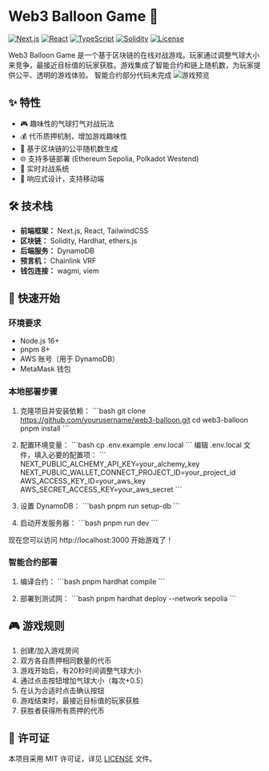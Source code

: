# Web3 Balloon Game 🎈

[![Next.js](https://img.shields.io/badge/Next.js-13.0-black)](https://nextjs.org/)
[![React](https://img.shields.io/badge/React-18.0-blue)](https://reactjs.org/)
[![TypeScript](https://img.shields.io/badge/TypeScript-5.0-blue)](https://www.typescriptlang.org/)
[![Solidity](https://img.shields.io/badge/Solidity-0.8.19-black)](https://docs.soliditylang.org/)
[![License](https://img.shields.io/badge/license-MIT-green)](LICENSE)

Web3 Balloon Game 是一个基于区块链的在线对战游戏。玩家通过调整气球大小来竞争，最接近目标值的玩家获胜。游戏集成了智能合约和链上随机数，为玩家提供公平、透明的游戏体验。
智能合约部分代码未完成
![游戏预览](public/preview.png)

## ✨ 特性

- 🎮 趣味性的气球打气对战玩法
- 💰 代币质押机制，增加游戏趣味性
- 🔗 基于区块链的公平随机数生成
- 🌐 支持多链部署 (Ethereum Sepolia, Polkadot Westend)
- 👥 实时对战系统
- 📱 响应式设计，支持移动端

## 🛠 技术栈

- **前端框架：** Next.js, React, TailwindCSS
- **区块链：** Solidity, Hardhat, ethers.js
- **后端服务：** DynamoDB
- **预言机：** Chainlink VRF
- **钱包连接：** wagmi, viem

## 🚀 快速开始

### 环境要求

- Node.js 16+
- pnpm 8+
- AWS 账号（用于 DynamoDB）
- MetaMask 钱包

### 本地部署步骤

1. 克隆项目并安装依赖：
\`\`\`bash
git clone https://github.com/yourusername/web3-balloon.git
cd web3-balloon
pnpm install
\`\`\`

2. 配置环境变量：
\`\`\`bash
cp .env.example .env.local
\`\`\`
编辑 .env.local 文件，填入必要的配置项：
\`\`\`
NEXT_PUBLIC_ALCHEMY_API_KEY=your_alchemy_key
NEXT_PUBLIC_WALLET_CONNECT_PROJECT_ID=your_project_id
AWS_ACCESS_KEY_ID=your_aws_key
AWS_SECRET_ACCESS_KEY=your_aws_secret
\`\`\`

3. 设置 DynamoDB：
\`\`\`bash
pnpm run setup-db
\`\`\`

4. 启动开发服务器：
\`\`\`bash
pnpm run dev
\`\`\`

现在您可以访问 http://localhost:3000 开始游戏了！

### 智能合约部署

1. 编译合约：
\`\`\`bash
pnpm hardhat compile
\`\`\`

2. 部署到测试网：
\`\`\`bash
pnpm hardhat deploy --network sepolia
\`\`\`

## 🎮 游戏规则

1. 创建/加入游戏房间
2. 双方各自质押相同数量的代币
3. 游戏开始后，有20秒时间调整气球大小
4. 通过点击按钮增加气球大小（每次+0.5）
5. 在认为合适时点击确认按钮
6. 游戏结束时，最接近目标值的玩家获胜
7. 获胜者获得所有质押的代币


## 📄 许可证

本项目采用 MIT 许可证，详见 [LICENSE](LICENSE) 文件。
